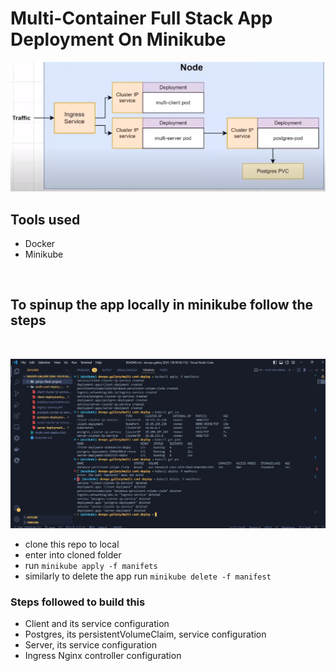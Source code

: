 # Multi-Container Full Stack App Deployment On Minikube

![flow-diagram](./images/diagram-multi-cont-deploy.PNG)

## Tools used

- Docker
- Minikube

<br>

## To spinup the app locally in minikube follow the steps

<br>

![demo-diagram](./images/demo-multi-cont-deploy.PNG)
- clone this repo to local
- enter into cloned folder
- run `minikube apply -f manifets`
- similarly to delete the app run `minikube delete -f manifest`

### Steps followed to build this

- Client and its service configuration
- Postgres, its persistentVolumeClaim, service configuration
- Server, its service configuration
- Ingress Nginx controller configuration